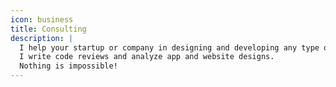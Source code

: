 ```yaml
---
icon: business
title: Consulting
description: |
  I help your startup or company in designing and developing any type of Android app or website.
  I write code reviews and analyze app and website designs.
  Nothing is impossible!
---
```

